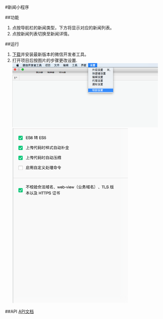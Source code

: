 #新闻小程序

##功能
1. 点按导航栏的新闻类型，下方将显示对应的新闻列表。
2. 点按新闻列表切换至新闻详情。

##运行
1. [下载](https://developers.weixin.qq.com/miniprogram/dev/devtools/download.html)并安装最新版本的微信开发者工具。
2. 打开项目后按图片的步骤更改设置.
![img-menu-bar](/images/img-menu-bar.png)
![img-check-option](/images/img-check-option.png)

##API
[API文档](https://github.com/udacity/wmpnd-news/blob/master/news_api.md)

